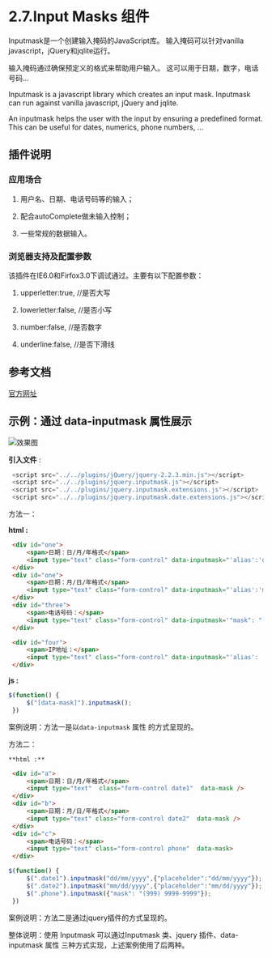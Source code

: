 # 2.7.Input Masks 组件

Inputmask是一个创建输入掩码的JavaScript库。 输入掩码可以针对vanilla javascript，jQuery和jqlite运行。

输入掩码通过确保预定义的格式来帮助用户输入。 这可以用于日期，数字，电话号码...

Inputmask is a javascript library which creates an input mask. Inputmask can run against vanilla javascript, jQuery and jqlite.

An inputmask helps the user with the input by ensuring a predefined format. This can be useful for dates, numerics, phone numbers, ...

## 插件说明

### 应用场合

1. 用户名、日期、电话号码等的输入；

2. 配合autoComplete做未输入控制；

3. 一些常规的数据输入。

### 浏览器支持及配置参数

该插件在IE6.0和Firfox3.0下调试通过。主要有以下配置参数：

1. upperletter:true,                //是否大写

2. lowerletter:false,                //是否小写

3. number:false,                    //是否数字

4. underline:false,                    //是否下滑线

## 参考文档

[官方网址]( https://github.com/RobinHerbots/Inputmask )


## 示例：通过 data-inputmask 属性展示

![效果图](../img/input-mask/input.png)

**引入文件** :

   ```js
    <script src="../../plugins/jQuery/jquery-2.2.3.min.js"></script>
    <script src="../../plugins/jquery.inputmask.js"></script>
    <script src="../../plugins/jquery.inputmask.extensions.js"></script>
    <script src="../../plugins/jquery.inputmask.date.extensions.js"></script>	
   ```
   方法一：

   **html :**
   
   ```html
    <div id="one">
        <span>日期：日/月/年格式</span>
        <input type="text" class="form-control" data-inputmask="'alias':'dd/mm/yyyy'" data-mask />
    </div>
    <div id="one">
        <span>日期：月/日/年格式</span>
        <input type="text" class="form-control" data-inputmask="'alias':'mm/dd/yyyy'" data-mask />
    </div>
    <div id="three">
        <span>电话号码：</span>
        <input type="text" class="form-control" data-inputmask='"mask": "(999) 9999-9999"' data-mask>
    </div>

    <div id="four">
        <span>IP地址：</span>
        <input type="text" class="form-control" data-inputmask="'alias': 'ip'" data-mask>
    </div>				
   ```

  **js :**

   ```js
   $(function() {
        $("[data-mask]").inputmask();
    })
   ```
   案例说明：方法一是以`data-inputmask` 属性 的方式呈现的。

   方法二：

    **html :**

   ```html
    <div id="a">
        <span>日期：日/月/年格式</span>
        <input type="text"  class="form-control date1"  data-mask />
    </div>
    <div id="b">
        <span>日期：月/日/年格式</span>
        <input type="text" class="form-control date2"  data-mask />
    </div> 
    <div id="c">
        <span>电话号码：</span>
        <input type="text" class="form-control phone"  data-mask>
    </div>				
   ```
   
   ```js
   $(function() {
        $(".date1").inputmask("dd/mm/yyyy",{"placeholder":"dd/mm/yyyy"});
        $(".date2").inputmask("mm/dd/yyyy",{"placeholder":"mm/dd/yyyy"});
        $(".phone").inputmask({"mask": "(999) 9999-9999"});
    })
   ```
   案例说明：方法二是通过jquery插件的方式呈现的。

   整体说明：使用 Inputmask 可以通过Inputmask 类、jquery 插件、data-inputmask 属性 三种方式实现，上述案例使用了后两种。


